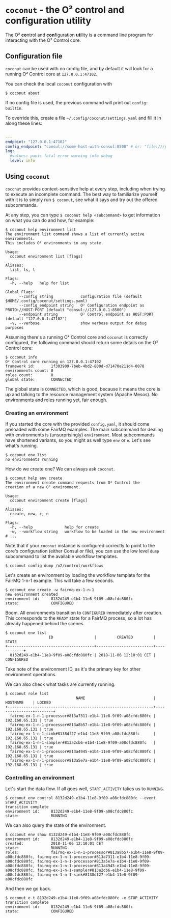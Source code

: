 # `coconut` - the O² control and configuration utility

The O² **co**ntrol and **con**figuration **ut**ility is a command line program for interacting with the O²
Control core.

## Configuration file

`coconut` can be used with no config file, and by default it will look for a running O² Control
core at `127.0.0.1:47102`.

You can check the local `coconut` configuration with
```
$ coconut about
```

If no config file is used, the previous command will print out `config: builtin`.

To override this, create a file `~/.config/coconut/settings.yaml` and fill it in along these lines:
```yaml

---
endpoint: "127.0.0.1:47102"
config_endpoint: "consul://some-host-with-consul:8500" # or: "file:///path/to/o2control-core/config.yaml"
log:
  #values: panic fatal error warning info debug
  level: info
```

## Using `coconut`

`coconut` provides context-sensitive help at every step, including when trying to execute an incomplete command.
The best way to familiarize yourself with it is to simply run `$ coconut`, see what it says and try out
the offered subcommands.

At any step, you can type `$ coconut help <subcommand>` to get information on what you can do and how, for example:

```
$ coconut help environment list
The environment list command shows a list of currently active environments.
This includes O² environments in any state.

Usage:
  coconut environment list [flags]

Aliases:
  list, ls, l

Flags:
  -h, --help   help for list

Global Flags:
      --config string            configuration file (default $HOME/.config/coconut/settings.yaml)
      --config_endpoint string   O² Configuration endpoint as PROTO://HOST:PORT (default "consul://127.0.0.1:8500")
      --endpoint string          O² Control endpoint as HOST:PORT (default "127.0.0.1:47102")
  -v, --verbose                  show verbose output for debug purposes

```

Assuming there's a running O² Control core and `coconut` is correctly configured, the following command should
return some details on the O² Control core:

```
$ coconut info
O² Control core running on 127.0.0.1:47102
framework id:       1f303909-7beb-4bd2-800d-d71470e211d4-0078
environments count: 0
roles count:        0
global state:       CONNECTED
```

The global state is `CONNECTED`, which is good, because it means the core is up and talking to the
resource management system (Apache Mesos). No environments and roles running yet, fair enough.

### Creating an environment

If you started the core with the provided `config.yaml`, it should come preloaded with some FairMQ examples.
The main subcommand for dealing with environments is (unsurprisingly) `environment`. Most subcommands have
shortened variants, so you might as well type `env` or `e`. Let's see what's running.
```
$ coconut env list
no environments running
```
How do we create one? We can always ask `coconut`.
```
$ coconut help env create
The environment create command requests from O² Control the
creation of a new O² environment.

Usage:
  coconut environment create [flags]

Aliases:
  create, new, c, n

Flags:
  -h, --help              help for create
  -w, --workflow string   workflow to be loaded in the new environment
# ...
```

Note that if your `coconut` instance is configured correctly to point to the core's configuration (either Consul
or file), you can use the low level `dump` subcommand to list the available workflow templates.

```
$ coconut config dump /o2/control/workflows
```

Let's create an environment by loading the workflow template for the FairMQ 1-n-1 example.
This will take a few seconds.
```
$ coconut env create -w fairmq-ex-1-n-1
new environment created
environment id:     8132d249-e1b4-11e8-9f09-a08cfdc880fc
state:              CONFIGURED
```

Boom. All environments transition to `CONFIGURED` immediately after creation.
This corresponds to the `READY` state for a FairMQ process, so a lot has already happened behind the scenes.

```
$ coconut env list
                   ID                  |         CREATED         |   STATE     
+--------------------------------------+-------------------------+------------+
  8132d249-e1b4-11e8-9f09-a08cfdc880fc | 2018-11-06 12:10:01 CET | CONFIGURED  
```
Take note of the environment ID, as it's the primary key for other environment operations.

We can also check what tasks are currently running.

```
$ coconut role list
                               NAME                              |    HOSTNAME    | LOCKED  
+----------------------------------------------------------------+----------------+--------+
  fairmq-ex-1-n-1-processor#813a7311-e1b4-11e8-9f09-a08cfdc880fc | 192.168.65.131 | true    
  fairmq-ex-1-n-1-processor#813a8b57-e1b4-11e8-9f09-a08cfdc880fc | 192.168.65.131 | true    
  fairmq-ex-1-n-1-sink#8138df27-e1b4-11e8-9f09-a08cfdc880fc      | 192.168.65.131 | true    
  fairmq-ex-1-n-1-sampler#813a2cb6-e1b4-11e8-9f09-a08cfdc880fc   | 192.168.65.131 | true    
  fairmq-ex-1-n-1-processor#813a4945-e1b4-11e8-9f09-a08cfdc880fc | 192.168.65.131 | true    
  fairmq-ex-1-n-1-processor#813a5e7a-e1b4-11e8-9f09-a08cfdc880fc | 192.168.65.131 | true    
```

### Controlling an environment

Let's start the data flow. If all goes well, `START_ACTIVITY` takes us to `RUNNING`.

```
$ coconut env control 8132d249-e1b4-11e8-9f09-a08cfdc880fc --event START_ACTIVITY
transition complete
environment id:     8132d249-e1b4-11e8-9f09-a08cfdc880fc
state:              RUNNING
```

We can also query the state of the environment.

```
$ coconut env show 8132d249-e1b4-11e8-9f09-a08cfdc880fc
environment id:     8132d249-e1b4-11e8-9f09-a08cfdc880fc
created:            2018-11-06 12:10:01 CET
state:              RUNNING
roles:              fairmq-ex-1-n-1-processor#813a8b57-e1b4-11e8-9f09-a08cfdc880fc, fairmq-ex-1-n-1-processor#813a7311-e1b4-11e8-9f09-a08cfdc880fc, fairmq-ex-1-n-1-processor#813a5e7a-e1b4-11e8-9f09-a08cfdc880fc, fairmq-ex-1-n-1-processor#813a4945-e1b4-11e8-9f09-a08cfdc880fc, fairmq-ex-1-n-1-sampler#813a2cb6-e1b4-11e8-9f09-a08cfdc880fc, fairmq-ex-1-n-1-sink#8138df27-e1b4-11e8-9f09-a08cfdc880fc
```

And then we go back.
```
$ coconut e t 8132d249-e1b4-11e8-9f09-a08cfdc880fc -e STOP_ACTIVITY  
transition complete
environment id:     8132d249-e1b4-11e8-9f09-a08cfdc880fc
state:              CONFIGURED
```

